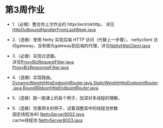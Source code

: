 # 第3周作业


- 1.（必做）整合你上次作业的 httpclient/okhttp。 
详见[HttpOutboundHandlerFromLastWeek.java](https://github.com/Yuu-Kyuu/java-homework/blob/main/week03-concurrency/homework1to6-combine/gateway/src/main/java/com/homework/java/gateway/outbound/httpclient4/HttpOutboundHandlerFromLastWeek.java)

- 2.（选做）使用 Netty 实现后端 HTTP 访问（代替上一步骤）。 
nettyclient 访问gateway，没有做为gateway到后端的代理，详见[NettyHttpClient.java](https://github.com/Yuu-Kyuu/java-homework/blob/main/week03-concurrency/homework1to6-combine/netty-client/src/main/java/com/homework/java/nettyclient/NettyHttpClient.java)

- 3.（必做）实现过滤器。  
详见[ProxyBizRequestFilter.java](https://github.com/Yuu-Kyuu/java-homework/blob/main/week03-concurrency/homework1to6-combine/gateway/src/main/java/com/homework/java/gateway/filter/ProxyBizRequestFilter.java)  
[ProxyBizResponseFilter.java](https://github.com/Yuu-Kyuu/java-homework/blob/main/week03-concurrency/homework1to6-combine/gateway/src/main/java/com/homework/java/gateway/filter/ProxyBizResponseFilter.java)

- 4.（选做）实现路由。  
[DynamicWeightHttpEndpointRouter.java,StaticWeightHttpEndpointRouter.java,RoundRibbonHttpEndpointRouter.java](https://github.com/Yuu-Kyuu/java-homework/tree/main/week03-concurrency/homework1to6-combine/gateway/src/main/java/com/homework/java/gateway/router)

- 5.（选做）跑一跑课上的各个例子，加深对多线程的理解。  

- 6.（选做）完善网关的例子，试着调整其中的线程池参数  
固定线程池40 [NettyServer8002.java](https://github.com/Yuu-Kyuu/java-homework/blob/main/week03-concurrency/homework1to6-combine/actual-server/src/main/java/com/homework/java/server/netty/NettyServer8002.java)  
cache线程池  [NettyServer8003.java](https://github.com/Yuu-Kyuu/java-homework/blob/main/week03-concurrency/homework1to6-combine/actual-server/src/main/java/com/homework/java/server/netty/NettyServer8003.java)


